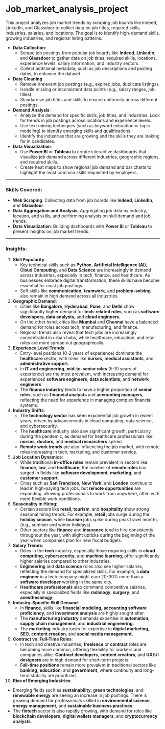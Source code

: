 # Job_market_analysis_project
This project analyzes job market trends by scraping job boards like Indeed, LinkedIn, and Glassdoor to collect data on job titles, required skills, industries, salaries, and locations. The goal is to identify high-demand skills, growing industries, and regional hiring patterns.

- **Data Collection**:
    - Scrape job postings from popular job boards like **Indeed**, **LinkedIn**, and **Glassdoor** to gather data on job titles, required skills, locations, experience levels, salary information, and industry sectors.
    - Collect additional metadata, such as job descriptions and posting dates, to enhance the dataset.
- **Data Cleaning**:
    - Remove irrelevant job postings (e.g., expired jobs, duplicate listings).
    - Handle missing or inconsistent data points (e.g., salary ranges, job titles).
    - Standardize job titles and skills to ensure uniformity across different postings.
- **Demand Analysis**:
    - Analyze the demand for specific skills, job titles, and industries. Look for trends in job postings across locations and experience levels.
    - Use text mining techniques (such as keyword extraction or topic modeling) to identify emerging skills and qualifications.
    - Identify the industries that are growing and the skills they are looking for in candidates.
- **Data Visualization**:
    - Use **Power BI** or **Tableau** to create interactive dashboards that visualize job demand across different industries, geographic regions, and required skills.
    - Create heat maps to show regional job demand and bar charts to highlight the most common skills requested by employers.

---

### **Skills Covered**:

- **Web Scraping**: Collecting data from job boards like **Indeed**, **LinkedIn**, and **Glassdoor**.
- **Data Aggregation and Analysis**: Aggregating job data by industry, location, and skills, and performing analysis on skill demand and job trends.
- **Data Visualization**: Building dashboards with **Power BI** or **Tableau** to present insights on job market trends.

---

### **Insights**:

1. **Skill Popularity**:
    - Key technical skills such as **Python**, **Artificial Intelligence (AI)**, **Cloud Computing**, and **Data Science** are increasingly in demand across industries, especially in tech, finance, and healthcare. As businesses embrace digital transformation, these skills have become essential for most job postings.
    - Soft skills like **communication**, **teamwork**, and **problem-solving** also remain in high demand across all industries.
2. **Geographic Demand**:
    - Cities like **Bangalore**, **Hyderabad**, **Pune**, and **Delhi** show significantly higher demand for **tech-related roles**, such as **software developers**, **data analysts**, and **cloud engineers**.
    - On the other hand, cities like **Mumbai** and **Chennai** have a balanced demand for roles across tech, manufacturing, and finance.
    - Regional trends also reveal that tech jobs are increasingly concentrated in urban hubs, while healthcare, education, and retail roles are more spread out geographically.
3. **Experience Level Trends**:
    - Entry-level positions (0-2 years of experience) dominate the **healthcare** sector, with roles like **nurses**, **medical assistants**, and **administrative support**.
    - In **IT and engineering**, **mid-to-senior roles** (5-10 years of experience) are the most prevalent, with increasing demand for experienced **software engineers**, **data scientists**, and **network engineers**.
    - The **finance industry** tends to have a higher proportion of **senior roles**, such as **financial analysts** and **accounting managers**, reflecting the need for experience in managing complex financial systems.
4. **Industry Shifts**:
    - The **technology sector** has seen exponential job growth in recent years, driven by advancements in cloud computing, data science, and cybersecurity.
    - The **healthcare** industry also saw significant growth, particularly during the pandemic, as demand for healthcare professionals like **nurses**, **doctors**, and **medical researchers** spiked.
    - **Remote work trends** are also influencing the job market, with remote roles increasing in tech, marketing, and customer service.
5. **Job Location Dynamics**:
    - While traditional **in-office roles** remain prevalent in sectors like **finance**, **law**, and **healthcare**, the number of **remote roles** has surged in fields like **software development**, **marketing**, and **customer support**.
    - Cities such as **San Francisco**, **New York**, and **London** continue to lead in high-paying tech jobs, but **remote opportunities** are expanding, allowing professionals to work from anywhere, often with more flexible work conditions.
6. **Seasonality in Hiring**:
    - Certain sectors like **retail**, **tourism**, and **hospitality** show strong seasonal hiring trends. For example, **retail** jobs surge during the **holiday season**, while **tourism** jobs spike during peak travel months (e.g., summer and winter holidays).
    - Other sectors like **finance** and **insurance** tend to hire consistently throughout the year, with slight upticks during the beginning of the year when companies plan for new fiscal budgets.
7. **Salary Trends**:
    - Roles in the **tech** industry, especially those requiring skills in **cloud computing**, **cybersecurity**, and **machine learning**, offer significantly higher salaries compared to other industries.
    - **Engineering** and **data science** roles also see higher salaries, reflecting the demand for specialized skills. For example, a **data engineer** in a tech company might earn 20-30% more than a **software developer** working in the same city.
    - **Healthcare professionals** also command competitive salaries, especially in specialized fields like **radiology**, **surgery**, and **anesthesiology**.
8. **Industry-Specific Skill Demand**:
    - In **finance**, skills like **financial modeling**, **accounting software proficiency**, and **investment analysis** are highly sought after.
    - The **manufacturing industry** demands expertise in **automation**, **supply chain management**, and **industrial engineering**.
    - The **marketing** industry looks for expertise in **digital marketing**, **SEO**, **content creation**, and **social media management**.
9. **Contract vs. Full-Time Roles**:
    - In tech and creative industries, **freelance** or **contract** roles are becoming more common, offering flexibility for workers and companies alike. **Contract developers**, **content creators**, and **UX/UI designers** are in high demand for short-term projects.
    - **Full-time positions** remain more prevalent in traditional sectors like **banking**, **education**, and **government**, where continuity and long-term stability are prioritized.
10. **Rise of Emerging Industries**:
- Emerging fields such as **sustainability**, **green technologies**, and **renewable energy** are seeing an increase in job postings. There is growing demand for professionals skilled in **environmental science**, **energy management**, and **sustainable business practices**.
- The **fintech** sector is also rapidly growing, with demand for roles like **blockchain developers**, **digital wallets managers**, and **cryptocurrency analysts**.
